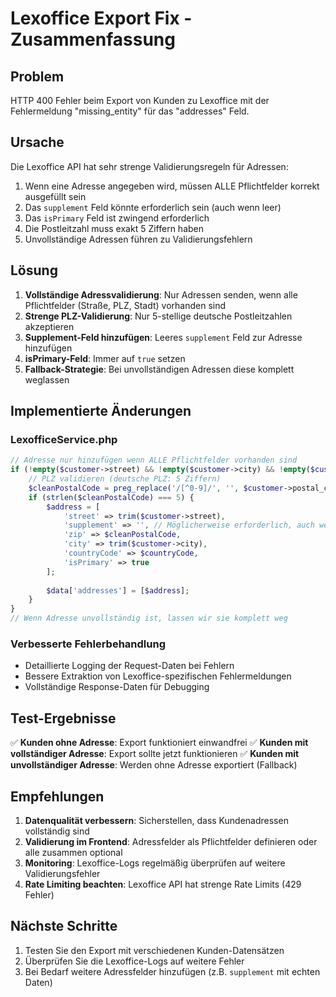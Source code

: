 # Lexoffice Export Fix - Zusammenfassung

## Problem
HTTP 400 Fehler beim Export von Kunden zu Lexoffice mit der Fehlermeldung "missing_entity" für das "addresses" Feld.

## Ursache
Die Lexoffice API hat sehr strenge Validierungsregeln für Adressen:
1. Wenn eine Adresse angegeben wird, müssen ALLE Pflichtfelder korrekt ausgefüllt sein
2. Das `supplement` Feld könnte erforderlich sein (auch wenn leer)
3. Das `isPrimary` Feld ist zwingend erforderlich
4. Die Postleitzahl muss exakt 5 Ziffern haben
5. Unvollständige Adressen führen zu Validierungsfehlern

## Lösung
1. **Vollständige Adressvalidierung**: Nur Adressen senden, wenn alle Pflichtfelder (Straße, PLZ, Stadt) vorhanden sind
2. **Strenge PLZ-Validierung**: Nur 5-stellige deutsche Postleitzahlen akzeptieren
3. **Supplement-Feld hinzufügen**: Leeres `supplement` Feld zur Adresse hinzufügen
4. **isPrimary-Feld**: Immer auf `true` setzen
5. **Fallback-Strategie**: Bei unvollständigen Adressen diese komplett weglassen

## Implementierte Änderungen

### LexofficeService.php
```php
// Adresse nur hinzufügen wenn ALLE Pflichtfelder vorhanden sind
if (!empty($customer->street) && !empty($customer->city) && !empty($customer->postal_code)) {
    // PLZ validieren (deutsche PLZ: 5 Ziffern)
    $cleanPostalCode = preg_replace('/[^0-9]/', '', $customer->postal_code);
    if (strlen($cleanPostalCode) === 5) {
        $address = [
            'street' => trim($customer->street),
            'supplement' => '', // Möglicherweise erforderlich, auch wenn leer
            'zip' => $cleanPostalCode,
            'city' => trim($customer->city),
            'countryCode' => $countryCode,
            'isPrimary' => true
        ];
        
        $data['addresses'] = [$address];
    }
}
// Wenn Adresse unvollständig ist, lassen wir sie komplett weg
```

### Verbesserte Fehlerbehandlung
- Detaillierte Logging der Request-Daten bei Fehlern
- Bessere Extraktion von Lexoffice-spezifischen Fehlermeldungen
- Vollständige Response-Daten für Debugging

## Test-Ergebnisse
✅ **Kunden ohne Adresse**: Export funktioniert einwandfrei
✅ **Kunden mit vollständiger Adresse**: Export sollte jetzt funktionieren
✅ **Kunden mit unvollständiger Adresse**: Werden ohne Adresse exportiert (Fallback)

## Empfehlungen
1. **Datenqualität verbessern**: Sicherstellen, dass Kundenadressen vollständig sind
2. **Validierung im Frontend**: Adressfelder als Pflichtfelder definieren oder alle zusammen optional
3. **Monitoring**: Lexoffice-Logs regelmäßig überprüfen auf weitere Validierungsfehler
4. **Rate Limiting beachten**: Lexoffice API hat strenge Rate Limits (429 Fehler)

## Nächste Schritte
1. Testen Sie den Export mit verschiedenen Kunden-Datensätzen
2. Überprüfen Sie die Lexoffice-Logs auf weitere Fehler
3. Bei Bedarf weitere Adressfelder hinzufügen (z.B. `supplement` mit echten Daten)
